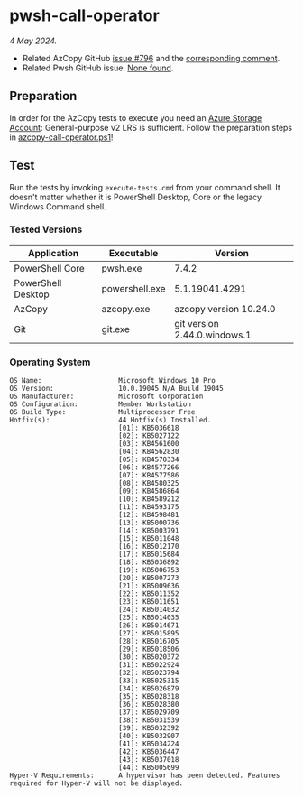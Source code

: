 # pwsh-call-operator

*4 May 2024.*

* Related AzCopy GitHub [issue #796](https://github.com/Azure/azure-storage-azcopy/issues/796) and the [corresponding comment](https://github.com/Azure/azure-storage-azcopy/issues/796#issuecomment-2094342928).
* Related Pwsh GitHub issue: [None found](https://github.com/PowerShell/PowerShell/issues).

## Preparation

In order for the AzCopy tests to execute you need an [Azure Storage Account](https://learn.microsoft.com/en-us/azure/storage/common/storage-account-overview): General-purpose v2 LRS is sufficient.
Follow the preparation steps in [azcopy-call-operator.ps1](./azcopy-call-operator.ps1)!

## Test

Run the tests by invoking `execute-tests.cmd` from your command shell. It doesn't matter whether it is PowerShell Desktop, Core or the legacy Windows Command shell.


### Tested Versions

| Application        | Executable     | Version                      |
|--------------------|----------------|------------------------------|
| PowerShell Core    | pwsh.exe       | 7.4.2                        |
| PowerShell Desktop | powershell.exe | 5.1.19041.4291               |
| AzCopy             | azcopy.exe     | azcopy version 10.24.0       |
| Git                | git.exe        | git version 2.44.0.windows.1 |

### Operating System

```
OS Name:                   Microsoft Windows 10 Pro
OS Version:                10.0.19045 N/A Build 19045
OS Manufacturer:           Microsoft Corporation
OS Configuration:          Member Workstation
OS Build Type:             Multiprocessor Free
Hotfix(s):                 44 Hotfix(s) Installed.
                           [01]: KB5036618
                           [02]: KB5027122
                           [03]: KB4561600
                           [04]: KB4562830
                           [05]: KB4570334
                           [06]: KB4577266
                           [07]: KB4577586
                           [08]: KB4580325
                           [09]: KB4586864
                           [10]: KB4589212
                           [11]: KB4593175
                           [12]: KB4598481
                           [13]: KB5000736
                           [14]: KB5003791
                           [15]: KB5011048
                           [16]: KB5012170
                           [17]: KB5015684
                           [18]: KB5036892
                           [19]: KB5006753
                           [20]: KB5007273
                           [21]: KB5009636
                           [22]: KB5011352
                           [23]: KB5011651
                           [24]: KB5014032
                           [25]: KB5014035
                           [26]: KB5014671
                           [27]: KB5015895
                           [28]: KB5016705
                           [29]: KB5018506
                           [30]: KB5020372
                           [31]: KB5022924
                           [32]: KB5023794
                           [33]: KB5025315
                           [34]: KB5026879
                           [35]: KB5028318
                           [36]: KB5028380
                           [37]: KB5029709
                           [38]: KB5031539
                           [39]: KB5032392
                           [40]: KB5032907
                           [41]: KB5034224
                           [42]: KB5036447
                           [43]: KB5037018
                           [44]: KB5005699
Hyper-V Requirements:      A hypervisor has been detected. Features required for Hyper-V will not be displayed.
```
